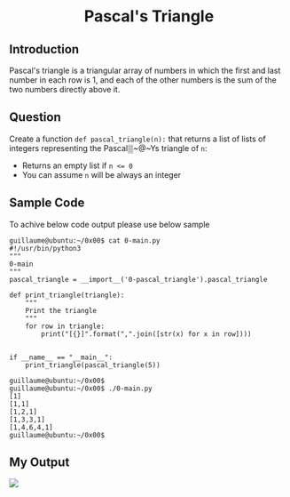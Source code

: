 <div align=center>
<h1>Pascal's Triangle</h1>
</div>

## Introduction

Pascal's triangle is a triangular array of numbers in which the first and last number in each row is 1, and each of the other numbers is the sum of the two numbers directly above it.

## Question

Create a function `def pascal_triangle(n):` that returns a list of lists of integers representing the Pascal▒~@~Ys triangle of `n`:
* Returns an empty list if `n <= 0`
* You can assume `n` will be always an integer

## Sample Code
To achive below code output please use below sample
```
guillaume@ubuntu:~/0x00$ cat 0-main.py
#!/usr/bin/python3
"""
0-main
"""
pascal_triangle = __import__('0-pascal_triangle').pascal_triangle

def print_triangle(triangle):
    """
    Print the triangle
    """
    for row in triangle:
        print("[{}]".format(",".join([str(x) for x in row])))


if __name__ == "__main__":
    print_triangle(pascal_triangle(5))

guillaume@ubuntu:~/0x00$
guillaume@ubuntu:~/0x00$ ./0-main.py
[1]
[1,1]
[1,2,1]
[1,3,3,1]
[1,4,6,4,1]
guillaume@ubuntu:~/0x00$
```

## My Output
<img src="https://https://github.com/Chuksexcel/alx-interview/blob/master/0x00-pascal_triangle/image.png"/>
